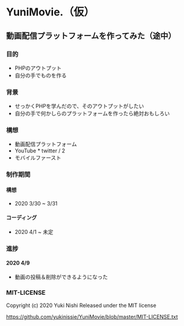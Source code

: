 # YuniMovie.（仮）

## 動画配信プラットフォームを作ってみた（途中）
### 目的
- PHPのアウトプット
- 自分の手でものを作る

### 背景
- せっかくPHPを学んだので、そのアウトプットがしたい
- 自分の手で何かしらのプラットフォームを作ったら絶対おもしろい

### 構想
- 動画配信プラットフォーム
- YouTube * twitter / 2
- モバイルファースト


### 制作期間
#### 構想
- 2020 3/30 ~ 3/31

#### コーディング
- 2020 4/1 ~ 未定

### 進捗
#### 2020 4/9
- 動画の投稿＆削除ができるようになった

### MIT-LICENSE
Copyright (c) 2020 Yuki Nishi
Released under the MIT license

https://github.com/yukinissie/YuniMovie/blob/master/MIT-LICENSE.txt
